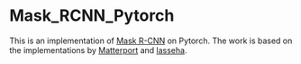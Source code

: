 # Mask_RCNN_Pytorch

This is an implementation of [Mask R-CNN](https://arxiv.org/abs/1703.06870) on Pytorch. The work is based on the implementations by [Matterport](https://github.com/matterport/Mask_RCNN) and [lasseha](https://github.com/multimodallearning/pytorch-mask-rcnn).
